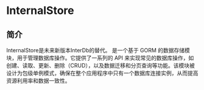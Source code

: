 <!--
 Copyright (C) 2025 wwhai

 This program is free software: you can redistribute it and/or modify
 it under the terms of the GNU Affero General Public License as
 published by the Free Software Foundation, either version 3 of the
 License, or (at your option) any later version.

 This program is distributed in the hope that it will be useful,
 but WITHOUT ANY WARRANTY; without even the implied warranty of
 MERCHANTABILITY or FITNESS FOR A PARTICULAR PURPOSE.  See the
 GNU Affero General Public License for more details.

 You should have received a copy of the GNU Affero General Public License
 along with this program.  If not, see <https://www.gnu.org/licenses/>.
-->

# InternalStore
## 简介
InternalStore是未来新版本InterDb的替代。 是一个基于 GORM 的数据存储模块，用于管理数据库操作。它提供了一系列的 API 来实现常见的数据库操作，如创建、读取、更新、删除（CRUD），以及数据迁移和分页查询等功能。该模块被设计为包级单例模式，确保在整个应用程序中只有一个数据库连接实例，从而提高资源利用率和数据一致性。
